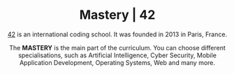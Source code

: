 <h1 align="center"> Mastery | 42</h1>

<p align="center"><a href="https://en.wikipedia.org/wiki/42_(school)" target="_blank">42</a> is an international coding school. It was founded in 2013 in Paris, France.<br></p>
<p align="center">The <strong>MASTERY</strong> is the main part of the curriculum. You can choose different specialisations, such as Artificial Intelligence, Cyber Security, Mobile Application Development, Operating Systems, Web and many more.</p>

